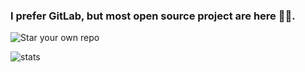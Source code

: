 ### I prefer GitLab, but most open source project are here 🤷‍♂️.

![Star your own repo](https://i.imgflip.com/4fykb2.jpg)

![stats](https://github-readme-stats.vercel.app/api?username=jawira&show_icons=true&theme=gruvbox)
